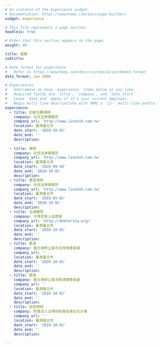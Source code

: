 ```yaml
---
# An instance of the Experience widget.
# Documentation: https://wowchemy.com/docs/page-builder/
widget: experience

# This file represents a page section.
headless: true

# Order that this section appears on the page.
weight: 40

title: 經驗
subtitle:

# Date format for experience
#   Refer to https://wowchemy.com/docs/customization/#date-format
date_format: Jan 2006

# Experiences.
#   Add/remove as many `experience` items below as you like.
#   Required fields are `title`, `company`, and `date_start`.
#   Leave `date_end` empty if it's your current employer.
#   Begin multi-line descriptions with YAML's `|2-` multi-line prefix.
experience:
  - title: 初級合夥律師
    company: 永信法律事務所
    company_url: 'http://www.linshih.com.tw'
    location: 臺灣臺北市
    date_start: '2020-10-02'
    date_end: ''
    description:
      '' 
  - title: 律師
    company: 永信法律事務所
    company_url: 'http://www.linshih.com.tw'
    location: 臺灣臺北市
    date_start: '2020-09-30'
    date_end: '2018-10-01'
    description: 
  - title: 實習律師
    company: 永信法律事務所
    company_url: 'http://www.linshih.com.tw'
    location: 臺灣臺北市
    date_start: '2018-05-02'
    date_end: '2018-10-01'
    description: 
  - title: 法律顧問
    company: 卡債受害人自救會
    company_url: 'http://debtorstw.org/'
    location: 臺灣臺北市
    date_start: '2018-10-02'
    date_end: ''
    description:
  - title: 委員
    company: 臺北律師公會司法改革委員會
    company_url: ''
    location: 臺灣臺北市
    date_start: '2020-10-02'
    date_end: ''
    description:
  - title: 委員
    company: 臺北律師公會消債清理委員會
    company_url: ''
    location: 臺灣臺北市
    date_start: '2018-10-02'
    date_end: ''
    description:
  - title: 扶助律師
    company: 財團法人法律扶助基金會台北分會
    company_url: ''
    location: 臺灣臺北市
    date_start: '2019-10-02'
    date_end: ''
    description: 

---
```

